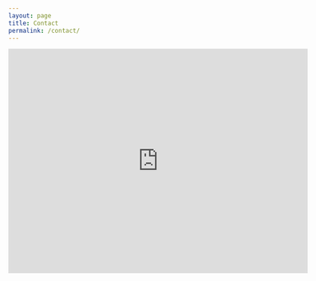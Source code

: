 ```yaml
---
layout: page
title: Contact
permalink: /contact/
---
```


<iframe src="https://www.google.com/maps/embed?pb=!1m18!1m12!1m3!1d2490.4061743080065!2d6.191875315848487!3d51.377212579613975!2m3!1f0!2f0!3f0!3m2!1i1024!2i768!4f13.1!3m3!1m2!1s0x47c75b7e44a3021f%3A0x5158782c705cba6!2sSchroemZORG!5e0!3m2!1sen!2sde!4v1554918075330!5m2!1sen!2sde" width="600" height="450" frameborder="0" style="border:0" allowfullscreen></iframe>
